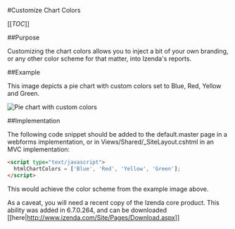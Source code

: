 #Customize Chart Colors

[[_TOC_]]

##Purpose

Customizing the chart colors allows you to inject a bit of your own branding, or any other color scheme for that matter, into Izenda's reports. 

##Example

This image depicts a pie chart with custom colors set to Blue, Red, Yellow and Green. 

![Pie chart with custom colors](http://wiki.izenda.us/Guides/Developer-Links-and-Guides/colors.png)

##Implementation

The following code snippet should be added to the default.master page in a webforms implementation, or in Views/Shared/_SiteLayout.cshtml in an MVC implementation:

```html
<script type="text/javascript">
  htmlChartColors = ['Blue', 'Red', 'Yellow', 'Green'];
</script>
```

This would achieve the color scheme from the example image above. 

As a caveat, you will need a recent copy of the Izenda core product. This ability was added in 6.7.0.264, and can be downloaded [[here|http://www.izenda.com/Site/Pages/Download.aspx]]